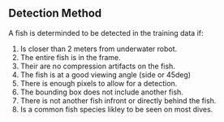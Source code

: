## **Detection Method**

A fish is determinded to be detected in the training data if:

1. Is closer than 2 meters from underwater robot.
2. The entire fish is in the frame.
3. Their are no compression artifacts on the fish.
4. The fish is at a good viewing angle (side or 45deg)
5. There is enough pixels to allow for a detection.
6. The bounding box does not include another fish.
7. There is not another fish infront or directly behind the fish.
8. Is a common fish species likley to be seen on most dives.
